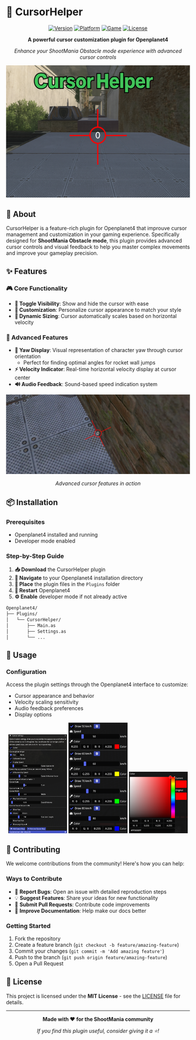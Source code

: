 # 🎯 CursorHelper

<div align="center">

[![Version](https://img.shields.io/badge/version-1.0.0-blue.svg)](#)
[![Platform](https://img.shields.io/badge/platform-Openplanet4-green.svg)](#)
[![Game](https://img.shields.io/badge/game-ShootMania-orange.svg)](#)
[![License](https://img.shields.io/badge/license-MIT-lightgrey.svg)](#license)

**A powerful cursor customization plugin for Openplanet4**

*Enhance your ShootMania Obstacle mode experience with advanced cursor controls*

![Presentation_1](assets/images/Presentation_1.png)

</div>

## 📖 About

CursorHelper is a feature-rich plugin for Openplanet4 that improuve cursor management and customization in your gaming experience. Specifically designed for **ShootMania Obstacle mode**, this plugin provides advanced cursor controls and visual feedback to help you master complex movements and improve your gameplay precision.

## ✨ Features

### 🎮 Core Functionality
- **🔄 Toggle Visibility**: Show and hide the cursor with ease
- **🎨 Customization**: Personalize cursor appearance to match your style
- **📏 Dynamic Sizing**: Cursor automatically scales based on horizontal velocity

### 🚀 Advanced Features
- **🧭 Yaw Display**: Visual representation of character yaw through cursor orientation
  - Perfect for finding optimal angles for rocket wall jumps
- **⚡ Velocity Indicator**: Real-time horizontal velocity display at cursor center
- **🔊 Audio Feedback**: Sound-based speed indication system

<div align="center">

![Presentation_2](assets/images/Presentation_2.png)

*Advanced cursor features in action*

</div>

## 📦 Installation

### Prerequisites
- Openplanet4 installed and running
- Developer mode enabled

### Step-by-Step Guide

1. **📥 Download** the CursorHelper plugin
2. **📂 Navigate** to your Openplanet4 installation directory
3. **📁 Place** the plugin files in the `Plugins` folder
4. **🔄 Restart** Openplanet4
5. **⚙️ Enable** developer mode if not already active

```
Openplanet4/
├── Plugins/
│   └── CursorHelper/
│       ├── Main.as
│       ├── Settings.as
│       └── ...
```

## 🚀 Usage

### Configuration
Access the plugin settings through the Openplanet4 interface to customize:
- Cursor appearance and behavior
- Velocity scaling sensitivity
- Audio feedback preferences
- Display options

<div align="center">

<img src="assets/images/Presentation_3.png" alt="Presentation 3" width="32%" />
<img src="assets/images/Presentation_4.png" alt="Presentation 4" width="32%" />
<img src="assets/images/Presentation_5.png" alt="Presentation 5" width="32%" />

</div>


## 🤝 Contributing

We welcome contributions from the community! Here's how you can help:

### Ways to Contribute
- 🐛 **Report Bugs**: Open an issue with detailed reproduction steps
- 💡 **Suggest Features**: Share your ideas for new functionality
- 🔧 **Submit Pull Requests**: Contribute code improvements
- 📖 **Improve Documentation**: Help make our docs better

### Getting Started
1. Fork the repository
2. Create a feature branch (`git checkout -b feature/amazing-feature`)
3. Commit your changes (`git commit -m 'Add amazing feature'`)
4. Push to the branch (`git push origin feature/amazing-feature`)
5. Open a Pull Request

## 📄 License

This project is licensed under the **MIT License** - see the [LICENSE](License.txt) file for details.

---

<div align="center">

**Made with ❤️ for the ShootMania community**

*If you find this plugin useful, consider giving it a ⭐!*

</div>
